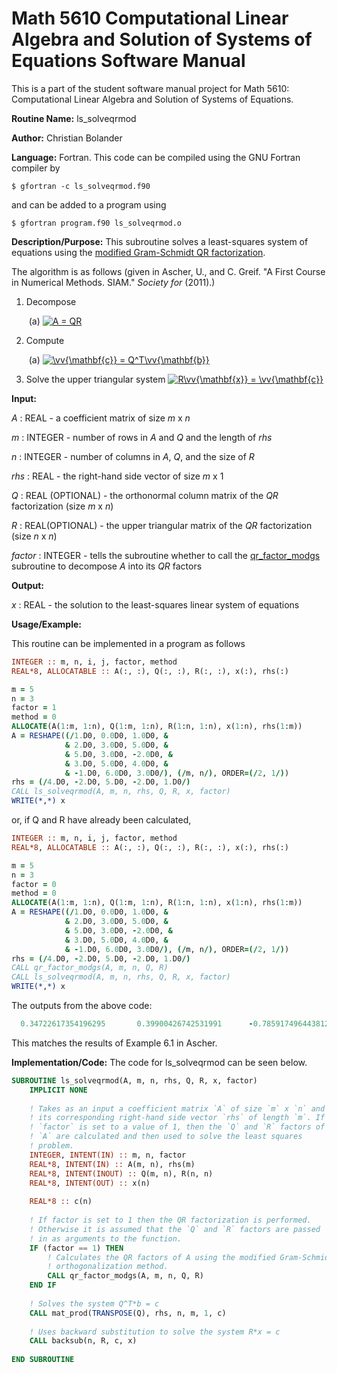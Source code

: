 # Math 5610 Computational Linear Algebra and Solution of Systems of Equations Software Manual

This is a part of the student software manual project for Math 5610: Computational Linear Algebra and Solution of Systems of Equations. 

**Routine Name:**          ls_solveqrmod

**Author:** Christian Bolander

**Language:** Fortran. This code can be compiled using the GNU Fortran compiler by

```$ gfortran -c ls_solveqrmod.f90```

and can be added to a program using

```$ gfortran program.f90 ls_solveqrmod.o ``` 

**Description/Purpose:** This subroutine solves a least-squares system of equations using the [modified Gram-Schmidt QR factorization](./qr_factor_modgs.md).

The algorithm is as follows (given in Ascher, U., and C. Greif. "A First Course in Numerical Methods. SIAM." *Society for* (2011).)

1. Decompose

   ​     (a) <a href="https://www.codecogs.com/eqnedit.php?latex=\inline&space;A&space;=&space;QR" target="_blank"><img src="https://latex.codecogs.com/gif.latex?\inline&space;A&space;=&space;QR" title="A = QR" /></a>

2. Compute

   ​     (a) <a href="https://www.codecogs.com/eqnedit.php?latex=\inline&space;\vv{\mathbf{c}}&space;=&space;Q^T\vv{\mathbf{b}}" target="_blank"><img src="https://latex.codecogs.com/gif.latex?\inline&space;\vv{\mathbf{c}}&space;=&space;Q^T\vv{\mathbf{b}}" title="\vv{\mathbf{c}} = Q^T\vv{\mathbf{b}}" /></a>

3. Solve the upper triangular system <a href="https://www.codecogs.com/eqnedit.php?latex=\inline&space;R\vv{\mathbf{x}}&space;=&space;\vv{\mathbf{c}}" target="_blank"><img src="https://latex.codecogs.com/gif.latex?\inline&space;R\vv{\mathbf{x}}&space;=&space;\vv{\mathbf{c}}" title="R\vv{\mathbf{x}} = \vv{\mathbf{c}}" /></a>

**Input:** 

*A* : REAL - a coefficient matrix of size *m* x *n*

*m* : INTEGER - number of rows in *A* and *Q* and the length of *rhs*

*n* : INTEGER - number of columns in *A*, *Q*, and the size of *R*

*rhs* : REAL - the right-hand side vector of size *m* x 1

*Q* : REAL (OPTIONAL) - the orthonormal column matrix of the *QR* factorization (size *m* x *n*)

*R* : REAL(OPTIONAL) - the upper triangular matrix of the *QR* factorization (size *n* x *n*)

*factor* : INTEGER - tells the subroutine whether to call the [qr_factor_modgs](./qr_factor_modgs.md) subroutine to decompose *A* into its *QR* factors

**Output:** 

*x* : REAL - the solution to the least-squares linear system of equations

**Usage/Example:**

This routine can be implemented in a program as follows

```fortran
INTEGER :: m, n, i, j, factor, method
REAL*8, ALLOCATABLE :: A(:, :), Q(:, :), R(:, :), x(:), rhs(:)

m = 5
n = 3
factor = 1
method = 0
ALLOCATE(A(1:m, 1:n), Q(1:m, 1:n), R(1:n, 1:n), x(1:n), rhs(1:m))
A = RESHAPE((/1.D0, 0.0D0, 1.0D0, &
			& 2.D0, 3.0D0, 5.0D0, &
			& 5.D0, 3.0D0, -2.0D0, &
			& 3.D0, 5.0D0, 4.0D0, &
			& -1.D0, 6.0D0, 3.0D0/), (/m, n/), ORDER=(/2, 1/))
rhs = (/4.D0, -2.D0, 5.D0, -2.D0, 1.D0/)
CALL ls_solveqrmod(A, m, n, rhs, Q, R, x, factor)
WRITE(*,*) x
```

or, if Q and R have already been calculated,

```fortran
INTEGER :: m, n, i, j, factor, method
REAL*8, ALLOCATABLE :: A(:, :), Q(:, :), R(:, :), x(:), rhs(:)

m = 5
n = 3
factor = 0
method = 0
ALLOCATE(A(1:m, 1:n), Q(1:m, 1:n), R(1:n, 1:n), x(1:n), rhs(1:m))
A = RESHAPE((/1.D0, 0.0D0, 1.0D0, &
			& 2.D0, 3.0D0, 5.0D0, &
			& 5.D0, 3.0D0, -2.0D0, &
			& 3.D0, 5.0D0, 4.0D0, &
			& -1.D0, 6.0D0, 3.0D0/), (/m, n/), ORDER=(/2, 1/))
rhs = (/4.D0, -2.D0, 5.D0, -2.D0, 1.D0/)
CALL qr_factor_modgs(A, m, n, Q, R)
CALL ls_solveqrmod(A, m, n, rhs, Q, R, x, factor)
WRITE(*,*) x
```



The outputs from the above code:

```fortran
  0.34722617354196295       0.39900426742531991      -0.78591749644381215  
```

This matches the results of Example 6.1 in Ascher.

**Implementation/Code:** The code for ls_solveqrmod can be seen below.

```fortran
SUBROUTINE ls_solveqrmod(A, m, n, rhs, Q, R, x, factor)
	IMPLICIT NONE
	
	! Takes as an input a coefficient matrix `A` of size `m` x `n` and
	! its corresponding right-hand side vector `rhs` of length `m`. If
	! `factor` is set to a value of 1, then the `Q` and `R` factors of
	! `A` are calculated and then used to solve the least squares
	! problem.
	INTEGER, INTENT(IN) :: m, n, factor
	REAL*8, INTENT(IN) :: A(m, n), rhs(m)
	REAL*8, INTENT(INOUT) :: Q(m, n), R(n, n)
	REAL*8, INTENT(OUT) :: x(n)
	
	REAL*8 :: c(n)
	
	! If factor is set to 1 then the QR factorization is performed.
	! Otherwise it is assumed that the `Q` and `R` factors are passed
	! in as arguments to the function.
	IF (factor == 1) THEN
		! Calculates the QR factors of A using the modified Gram-Schmidt
		! orthogonalization method.
		CALL qr_factor_modgs(A, m, n, Q, R)
	END IF
	
	! Solves the system Q^T*b = c
	CALL mat_prod(TRANSPOSE(Q), rhs, n, m, 1, c)
			
	! Uses backward substitution to solve the system R*x = c
	CALL backsub(n, R, c, x)
	
END SUBROUTINE
```